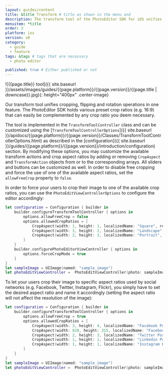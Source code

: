 ```yaml
---
layout: guides/content
title: &title Transform # title as shown in the menu and
description: The transform tool of the PhotoEditor SDK for iOS unifies cropping, flipping and rotation operations. Learn how to add custom crop ratios to the library.
menuitem: *title
order: 3
platform: ios
version: v8
category:
  - guide
  - feature
tags: &tags # tags that are necessary
  - photo editor

published: true # Either published or not
---
```


![{{page.title}} tool]({{ site.baseurl }}/assets/images/guides/{{page.platform}}/{{page.version}}/{{page.title | downcase}}.jpg){: height="400px" .center-image}


Our transform tool unifies cropping, flipping and rotation operations in one feature. The PhotoEditor SDK holds various preset crop ratios (e.g. 16:9) that can easily be complemented by any crop ratio you deem necessary.

The tool is implemented in the `TransformToolController` class and can be customized using the [`TransformToolControllerOptions`]({{ site.baseurl }}/apidocs/{{page.platform}}/{{page.version}}/Classes/TransformToolControllerOptions.html) as described in the [configuration]({{ site.baseurl }}/guides/{{page.platform}}/{{page.version}}/introduction/configuration) section. By modifying these options, you may customize the available transform actions and crop aspect ratios by adding or removing `CropAspect` and `TransformAction` objects from or to the corresponding arrays. All sliders and buttons can be customized as well. In order to disable free cropping and force the use of one of the available aspect ratios, set the `allowFreeCrop` property to `false`.


In order to force your users to crop their image to one of the available crop ratios, you can use the `PhotoEditViewControllerOptions` to configure the editor accordingly:

```swift
let configuration = Configuration { builder in
    builder.configureTransformToolController { options in
        options.allowFreeCrop = false
        options.allowedCropRatios = [
            CropAspect(width: 1, height: 1, localizedName: "Square", rotatable: false),
            CropAspect(width: 3, height: 2, localizedName: "Landscape", rotatable: false),
            CropAspect(width: 2, height: 3, localizedName: "Portrait", rotatable: false),
        ]
    }
    builder.configurePhotoEditorViewController { options in
        options.forceCropMode = true
    }
}
let sampleImage = UIImage(named: "sample_image")
let photoEditViewController =  PhotoEditViewController(photo: sampleImage!, configuration: configuration)
```


To let your users crop their image to specific aspect ratios used by social networks (e.g. Facebook, Twitter, Instagram, Flickr), you simply have to set the desired aspect ratio and name it accordingly (setting the aspect ratio will not affect the resolution of the image):

```swift
let configuration = Configuration { builder in
    builder.configureTransformToolController { options in
        options.allowFreeCrop = true
        options.allowedCropRatios = [
            CropAspect(width: 3, height: 4, localizedName: "Facebook Post", rotatable: false),
            CropAspect(width: 828, height: 315, localizedName: "Facebook Cover", rotatable: false),
            CropAspect(width: 2, height: 3, localizedName: "Twitter Post", rotatable: false),
            CropAspect(width: 1, height: 1, localizedName: "Linkedin Post", rotatable: false),
            CropAspect(width: 1, height: 1, localizedName: "Instagram Post", rotatable: false),
        ]
    }
}
let sampleImage = UIImage(named: "sample_image")
let photoEditViewController =  PhotoEditViewController(photo: sampleImage!, configuration: configuration)
```
